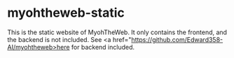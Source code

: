 # myohtheweb-static
This is the static website of MyohTheWeb. It only contains the frontend, and the backend is not included. See <a href="https://github.com/Edward358-AI/myohtheweb>here</a> for backend included. 
